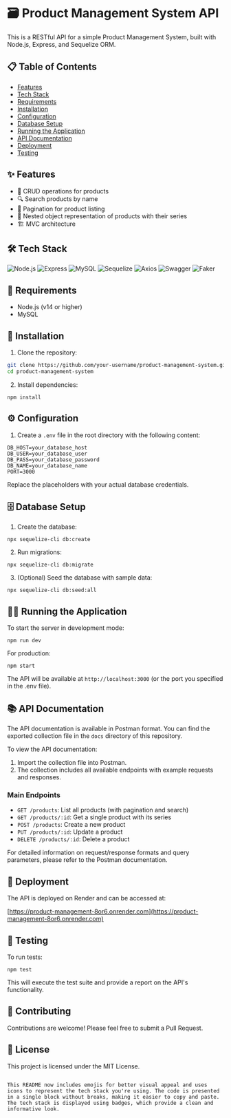 # 🗃 Product Management System API

This is a RESTful API for a simple Product Management System, built with Node.js, Express, and Sequelize ORM.

## 📋 Table of Contents

- [Features](#features)
- [Tech Stack](#tech-stack)
- [Requirements](#requirements)
- [Installation](#installation)
- [Configuration](#configuration)
- [Database Setup](#database-setup)
- [Running the Application](#running-the-application)
- [API Documentation](#api-documentation)
- [Deployment](#deployment)
- [Testing](#testing)

## ✨ Features

- 📝 CRUD operations for products
- 🔍 Search products by name
- 📄 Pagination for product listing
- 🌳 Nested object representation of products with their series
- 🏗️ MVC architecture

## 🛠️ Tech Stack

![Node.js](https://img.shields.io/badge/-Node.js-339933?style=flat-square&logo=node.js&logoColor=white)
![Express](https://img.shields.io/badge/-Express-000000?style=flat-square&logo=express&logoColor=white)
![MySQL](https://img.shields.io/badge/-MySQL-4479A1?style=flat-square&logo=mysql&logoColor=white)
![Sequelize](https://img.shields.io/badge/-Sequelize-52B0E7?style=flat-square&logo=sequelize&logoColor=white)
![Axios](https://img.shields.io/badge/-Axios-5A29E4?style=flat-square&logo=axios&logoColor=white)
![Swagger](https://img.shields.io/badge/-Swagger-85EA2D?style=flat-square&logo=swagger&logoColor=black)
![Faker](https://img.shields.io/badge/-Faker-7D4698?style=flat-square&logo=faker&logoColor=white)

## 🔧 Requirements

- Node.js (v14 or higher)
- MySQL

## 🚀 Installation

1. Clone the repository:
```bash
git clone https://github.com/your-username/product-management-system.git
cd product-management-system
```

2. Install dependencies:


```shellscript
npm install
```

## ⚙️ Configuration

1. Create a `.env` file in the root directory with the following content:


```plaintext
DB_HOST=your_database_host
DB_USER=your_database_user
DB_PASS=your_database_password
DB_NAME=your_database_name
PORT=3000
```

Replace the placeholders with your actual database credentials.

## 🗄️ Database Setup

1. Create the database:


```shellscript
npx sequelize-cli db:create
```

2. Run migrations:


```shellscript
npx sequelize-cli db:migrate
```

3. (Optional) Seed the database with sample data:


```shellscript
npx sequelize-cli db:seed:all
```

## 🏃‍♂️ Running the Application

To start the server in development mode:

```shellscript
npm run dev
```

For production:

```shellscript
npm start
```

The API will be available at `http://localhost:3000` (or the port you specified in the .env file).

## 📚 API Documentation

The API documentation is available in Postman format. You can find the exported collection file in the `docs` directory of this repository.

To view the API documentation:

1. Import the collection file into Postman.
2. The collection includes all available endpoints with example requests and responses.


### Main Endpoints

- `GET /products`: List all products (with pagination and search)
- `GET /products/:id`: Get a single product with its series
- `POST /products`: Create a new product
- `PUT /products/:id`: Update a product
- `DELETE /products/:id`: Delete a product


For detailed information on request/response formats and query parameters, please refer to the Postman documentation.

## 🚀 Deployment

The API is deployed on Render and can be accessed at:

[https://product-management-8or6.onrender.com](https://product-management-8or6.onrender.com)

## 🧪 Testing

To run tests:

```shellscript
npm test
```

This will execute the test suite and provide a report on the API's functionality.

## 🤝 Contributing

Contributions are welcome! Please feel free to submit a Pull Request.

## 📄 License

This project is licensed under the MIT License.

```plaintext

This README now includes emojis for better visual appeal and uses icons to represent the tech stack you're using. The code is presented in a single block without breaks, making it easier to copy and paste. The tech stack is displayed using badges, which provide a clean and informative look.
```
